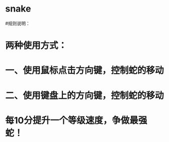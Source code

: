 # snake
#规则说明：<br>
#    两种使用方式：<br>
#    一、使用鼠标点击方向键，控制蛇的移动<br>
#    二、使用键盘上的方向键，控制蛇的移动<br>
#    每10分提升一个等级速度，争做最强蛇！
